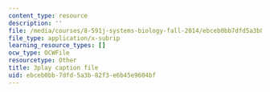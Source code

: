 ```yaml
---
content_type: resource
description: ''
file: /media/courses/8-591j-systems-biology-fall-2014/ebceb0bb7dfd5a3b82f3e6b45e9604bf_EFXjKHdbi6A.vtt
file_type: application/x-subrip
learning_resource_types: []
ocw_type: OCWFile
resourcetype: Other
title: 3play caption file
uid: ebceb0bb-7dfd-5a3b-82f3-e6b45e9604bf
---
```

